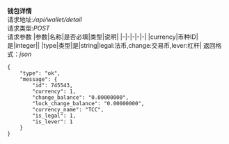 **钱包详情**  
请求地址:*/api/wallet/detail*  
请求类型:*POST*  
请求参数
|参数|名称|是否必填|类型|说明|
|-|-|-|-|-|
|currency|币种ID|是|integer||
|type|类型|是|string|legal:法币,change:交易币,lever:杠杆|
返回格式：*json*  
```
{
    "type": "ok",
    "message": {
        "id": 745543,
        "currency": 1,
        "change_balance": "0.00000000",
        "lock_change_balance": "0.00000000",
        "currency_name": "TCC",
        "is_legal": 1,
        "is_lever": 1
    }
}
```